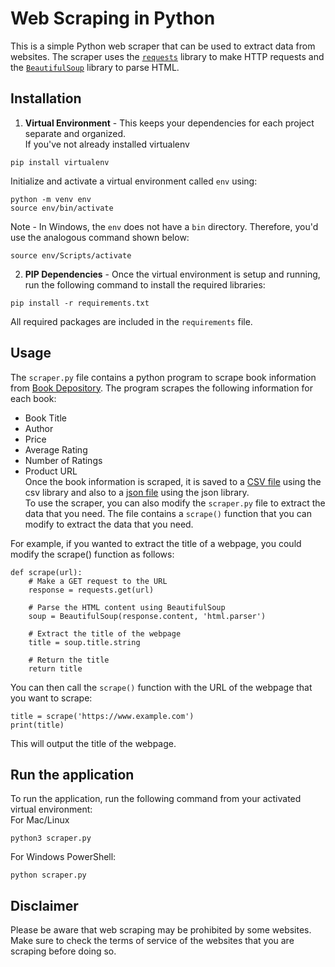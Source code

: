 # Web Scraping in Python
This is a simple Python web scraper that can be used to extract data from websites. The scraper uses the [`requests`](https://pypi.org/project/requests/) library to make HTTP requests and the [`BeautifulSoup`](https://www.crummy.com/software/BeautifulSoup/bs4/doc/) library to parse HTML.


## Installation

1. **Virtual Environment** - This keeps your dependencies for each project separate and organized. <br>
If you've not already installed virtualenv
```
pip install virtualenv
```

Initialize and activate a virtual environment called `env` using:
```
python -m venv env
source env/bin/activate
```

Note - In Windows, the `env` does not have a `bin` directory. Therefore, you'd use the analogous command shown below:
```
source env/Scripts/activate
```

2. **PIP Dependencies** - Once the virtual environment is setup and running, run the following command to install the required libraries:
```
pip install -r requirements.txt
```
All required packages are included in the `requirements` file. 


## Usage
The `scraper.py` file contains a python program to scrape book information from [Book Depository](https://www.bookdepository.com).
The program scrapes the following information for each book:
- Book Title
- Author
- Price
- Average Rating
- Number of Ratings
- Product URL <br>
Once the book information is scraped, it is saved to a [CSV file](./book_info.csv) using the csv library and also to a [json file](./book_info.json) using the json library. <br>
To use the scraper, you can also modify the `scraper.py` file to extract the data that you need. The file contains a `scrape()` function that you can modify to extract the data that you need.

For example, if you wanted to extract the title of a webpage, you could modify the scrape() function as follows:

```
def scrape(url):
    # Make a GET request to the URL
    response = requests.get(url)

    # Parse the HTML content using BeautifulSoup
    soup = BeautifulSoup(response.content, 'html.parser')

    # Extract the title of the webpage
    title = soup.title.string

    # Return the title
    return title
```

You can then call the `scrape()` function with the URL of the webpage that you want to scrape:

```
title = scrape('https://www.example.com')
print(title)
```
This will output the title of the webpage.

## Run the application
To run the application, run the following command from your activated virtual environment: <br>
For Mac/Linux
```
python3 scraper.py
```
For Windows PowerShell:
```
python scraper.py
```



## Disclaimer
Please be aware that web scraping may be prohibited by some websites. Make sure to check the terms of service of the websites that you are scraping before doing so.